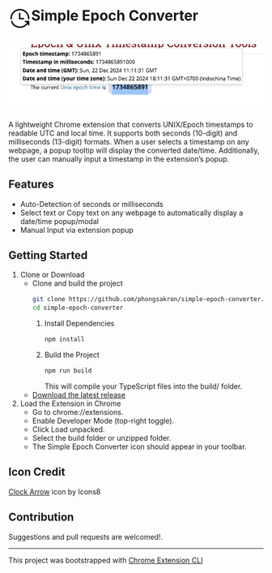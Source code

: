# <img src="public/icons/icons_48.png" width="45" align="left"> Simple Epoch Converter


# <img src="imgs/popup.png" >


A lightweight Chrome extension that converts UNIX/Epoch timestamps to readable UTC and local time. It supports both seconds (10-digit) and milliseconds (13-digit) formats. When a user selects a timestamp on any webpage, a popup tooltip will display the converted date/time. Additionally, the user can manually input a timestamp in the extension’s popup.


## Features

- Auto-Detection of seconds or milliseconds
- Select text or Copy text on any webpage to automatically display a date/time popup/modal
- Manual Input via extension popup

## Getting Started


  1. Clone or Download
     - Clone and build the project
        ```bash
        git clone https://github.com/phongsakron/simple-epoch-converter.git
        cd simple-epoch-converter
        ```
        1. Install Dependencies
            ```bash
            npm install
            ```
        2. Build the Project
            ```bash
            npm run build
            ```
            This will compile your TypeScript files into the build/ folder.
      - [Download the latest release](https://github.com/phongsakron/chrome-extension_simple-epoch-converter/releases)
  2. Load the Extension in Chrome
      - Go to chrome://extensions.
      - Enable Developer Mode (top-right toggle).
      - Click Load unpacked.
      - Select the build folder or unzipped folder.
      - The Simple Epoch Converter icon should appear in your toolbar.

## Icon Credit

[Clock Arrow](https://icons8.com/icon/jD3LImHUlMKC/clock-arrow) icon by Icons8

## Contribution

Suggestions and pull requests are welcomed!.

---

This project was bootstrapped with [Chrome Extension CLI](https://github.com/dutiyesh/chrome-extension-cli)

